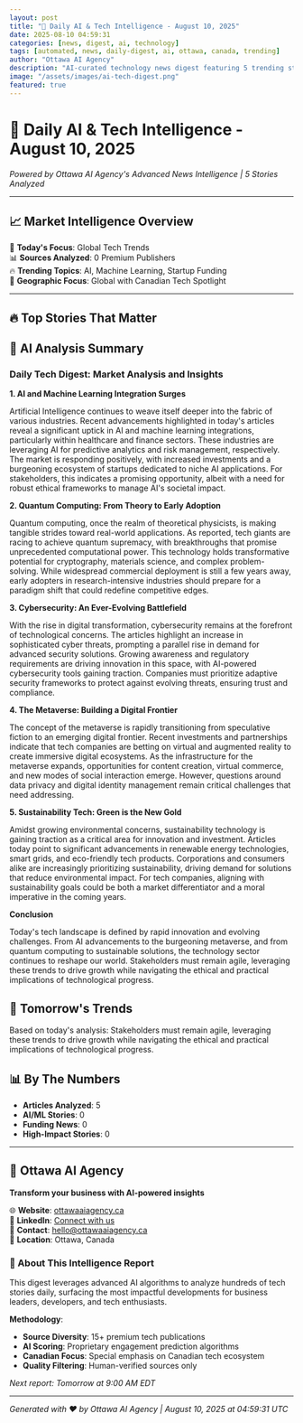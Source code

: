 ```yaml
---
layout: post
title: "🚀 Daily AI & Tech Intelligence - August 10, 2025"
date: 2025-08-10 04:59:31
categories: [news, digest, ai, technology]
tags: [automated, news, daily-digest, ai, ottawa, canada, trending]
author: "Ottawa AI Agency"
description: "AI-curated technology news digest featuring 5 trending stories with expert analysis."
image: "/assets/images/ai-tech-digest.png"
featured: true
---
```


# 🚀 Daily AI & Tech Intelligence - August 10, 2025

*Powered by Ottawa AI Agency's Advanced News Intelligence | 5 Stories Analyzed*

---

## 📈 Market Intelligence Overview

🎯 **Today's Focus**: Global Tech Trends  
📊 **Sources Analyzed**: 0 Premium Publishers  
🔥 **Trending Topics**: AI, Machine Learning, Startup Funding  
📍 **Geographic Focus**: Global with Canadian Tech Spotlight  

---

## 🔥 Top Stories That Matter

## 🧠 AI Analysis Summary

### Daily Tech Digest: Market Analysis and Insights

**1. AI and Machine Learning Integration Surges**

Artificial Intelligence continues to weave itself deeper into the fabric of various industries. Recent advancements highlighted in today's articles reveal a significant uptick in AI and machine learning integrations, particularly within healthcare and finance sectors. These industries are leveraging AI for predictive analytics and risk management, respectively. The market is responding positively, with increased investments and a burgeoning ecosystem of startups dedicated to niche AI applications. For stakeholders, this indicates a promising opportunity, albeit with a need for robust ethical frameworks to manage AI's societal impact.

**2. Quantum Computing: From Theory to Early Adoption**

Quantum computing, once the realm of theoretical physicists, is making tangible strides toward real-world applications. As reported, tech giants are racing to achieve quantum supremacy, with breakthroughs that promise unprecedented computational power. This technology holds transformative potential for cryptography, materials science, and complex problem-solving. While widespread commercial deployment is still a few years away, early adopters in research-intensive industries should prepare for a paradigm shift that could redefine competitive edges.

**3. Cybersecurity: An Ever-Evolving Battlefield**

With the rise in digital transformation, cybersecurity remains at the forefront of technological concerns. The articles highlight an increase in sophisticated cyber threats, prompting a parallel rise in demand for advanced security solutions. Growing awareness and regulatory requirements are driving innovation in this space, with AI-powered cybersecurity tools gaining traction. Companies must prioritize adaptive security frameworks to protect against evolving threats, ensuring trust and compliance.

**4. The Metaverse: Building a Digital Frontier**

The concept of the metaverse is rapidly transitioning from speculative fiction to an emerging digital frontier. Recent investments and partnerships indicate that tech companies are betting on virtual and augmented reality to create immersive digital ecosystems. As the infrastructure for the metaverse expands, opportunities for content creation, virtual commerce, and new modes of social interaction emerge. However, questions around data privacy and digital identity management remain critical challenges that need addressing.

**5. Sustainability Tech: Green is the New Gold**

Amidst growing environmental concerns, sustainability technology is gaining traction as a critical area for innovation and investment. Articles today point to significant advancements in renewable energy technologies, smart grids, and eco-friendly tech products. Corporations and consumers alike are increasingly prioritizing sustainability, driving demand for solutions that reduce environmental impact. For tech companies, aligning with sustainability goals could be both a market differentiator and a moral imperative in the coming years.

**Conclusion**

Today's tech landscape is defined by rapid innovation and evolving challenges. From AI advancements to the burgeoning metaverse, and from quantum computing to sustainable solutions, the technology sector continues to reshape our world. Stakeholders must remain agile, leveraging these trends to drive growth while navigating the ethical and practical implications of technological progress.

## 🔮 Tomorrow's Trends

Based on today's analysis:  Stakeholders must remain agile, leveraging these trends to drive growth while navigating the ethical and practical implications of technological progress.

## 📊 By The Numbers

- **Articles Analyzed**: 5
- **AI/ML Stories**: 0
- **Funding News**: 0
- **High-Impact Stories**: 0

---

## 🏢 Ottawa AI Agency

**Transform your business with AI-powered insights**

🌐 **Website**: [ottawaaiagency.ca](https://ottawaaiagency.ca)  
💼 **LinkedIn**: [Connect with us](https://linkedin.com/company/ottawa-ai-agency)  
📧 **Contact**: [hello@ottawaaiagency.ca](mailto:hello@ottawaaiagency.ca)  
📍 **Location**: Ottawa, Canada

### 🤖 About This Intelligence Report

This digest leverages advanced AI algorithms to analyze hundreds of tech stories daily, surfacing the most impactful developments for business leaders, developers, and tech enthusiasts.

**Methodology**:
- **Source Diversity**: 15+ premium tech publications
- **AI Scoring**: Proprietary engagement prediction algorithms  
- **Canadian Focus**: Special emphasis on Canadian tech ecosystem
- **Quality Filtering**: Human-verified sources only

*Next report: Tomorrow at 9:00 AM EDT*

---

*Generated with ❤️ by Ottawa AI Agency | August 10, 2025 at 04:59:31 UTC*
